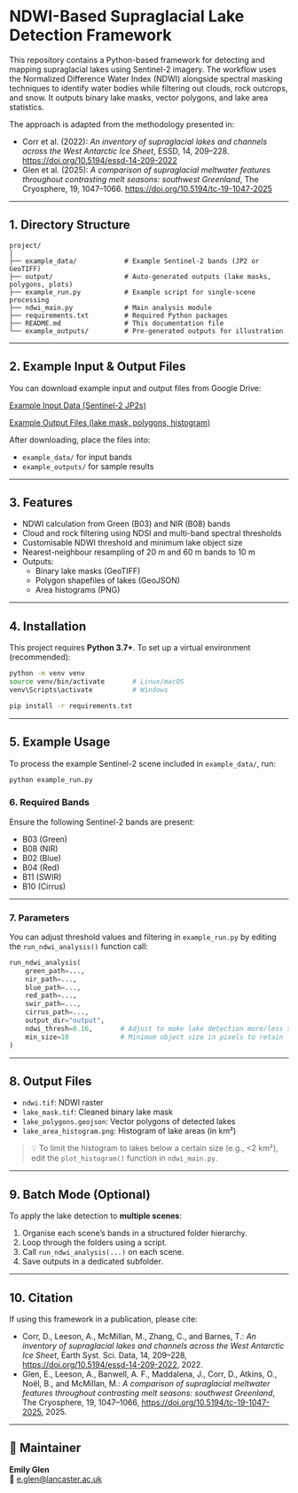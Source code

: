 # NDWI-Based Supraglacial Lake Detection Framework

This repository contains a Python-based framework for detecting and mapping supraglacial lakes using Sentinel-2 imagery. The workflow uses the Normalized Difference Water Index (NDWI) alongside spectral masking techniques to identify water bodies while filtering out clouds, rock outcrops, and snow. It outputs binary lake masks, vector polygons, and lake area statistics.

The approach is adapted from the methodology presented in:

- Corr et al. (2022): *An inventory of supraglacial lakes and channels across the West Antarctic Ice Sheet*, ESSD, 14, 209–228. https://doi.org/10.5194/essd-14-209-2022  
- Glen et al. (2025): *A comparison of supraglacial meltwater features throughout contrasting melt seasons: southwest Greenland*, The Cryosphere, 19, 1047–1066. https://doi.org/10.5194/tc-19-1047-2025

---

##  1. Directory Structure

```
project/
│
├── example_data/            # Example Sentinel-2 bands (JP2 or GeoTIFF)
├── output/                  # Auto-generated outputs (lake masks, polygons, plots)
├── example_run.py           # Example script for single-scene processing
├── ndwi_main.py             # Main analysis module
├── requirements.txt         # Required Python packages
├── README.md                # This documentation file
└── example_outputs/         # Pre-generated outputs for illustration
```
---

## 2. Example Input & Output Files

You can download example input and output files from Google Drive:

[Example Input Data (Sentinel-2 JP2s)](https://drive.google.com/drive/folders/1mclEzTXcjgaKKyDqQQMiyZ9iqJZN8B8X?usp=drive_link)

[Example Output Files (lake mask, polygons, histogram)](https://drive.google.com/drive/folders/1ga7qYU_vSU0x903oA47CPPg6xe2GUd-C?usp=drive_link)

After downloading, place the files into:
- `example_data/` for input bands
- `example_outputs/` for sample results

---
## 3. Features

- NDWI calculation from Green (B03) and NIR (B08) bands  
- Cloud and rock filtering using NDSI and multi-band spectral thresholds  
- Customisable NDWI threshold and minimum lake object size  
- Nearest-neighbour resampling of 20 m and 60 m bands to 10 m  
- Outputs:
  - Binary lake masks (GeoTIFF)
  - Polygon shapefiles of lakes (GeoJSON)
  - Area histograms (PNG)

---

## 4. Installation

This project requires **Python 3.7+**. To set up a virtual environment (recommended):

```bash
python -m venv venv
source venv/bin/activate       # Linux/macOS
venv\Scripts\activate          # Windows

pip install -r requirements.txt
```

---

## 5. Example Usage

To process the example Sentinel-2 scene included in `example_data/`, run:

```bash
python example_run.py
```

### 6. Required Bands

Ensure the following Sentinel-2 bands are present:

- B03 (Green)  
- B08 (NIR)  
- B02 (Blue)  
- B04 (Red)  
- B11 (SWIR)  
- B10 (Cirrus)

---

###  7. Parameters

You can adjust threshold values and filtering in `example_run.py` by editing the `run_ndwi_analysis()` function call:

```python
run_ndwi_analysis(
    green_path=...,
    nir_path=...,
    blue_path=...,
    red_path=...,
    swir_path=...,
    cirrus_path=...,
    output_dir="output",
    ndwi_thresh=0.16,       # Adjust to make lake detection more/less strict
    min_size=10             # Minimum object size in pixels to retain
)
```

---

## 8. Output Files

- `ndwi.tif`: NDWI raster  
- `lake_mask.tif`: Cleaned binary lake mask  
- `lake_polygons.geojson`: Vector polygons of detected lakes  
- `lake_area_histogram.png`: Histogram of lake areas (in km²)

> 💡 To limit the histogram to lakes below a certain size (e.g., <2 km²), edit the `plot_histogram()` function in `ndwi_main.py`.

---

## 9. Batch Mode (Optional)

To apply the lake detection to **multiple scenes**:

1. Organise each scene’s bands in a structured folder hierarchy.
2. Loop through the folders using a script.
3. Call `run_ndwi_analysis(...)` on each scene.
4. Save outputs in a dedicated subfolder.

---

## 10. Citation

If using this framework in a publication, please cite:

- Corr, D., Leeson, A., McMillan, M., Zhang, C., and Barnes, T.: *An inventory of supraglacial lakes and channels across the West Antarctic Ice Sheet*, Earth Syst. Sci. Data, 14, 209–228, https://doi.org/10.5194/essd-14-209-2022, 2022.  
- Glen, E., Leeson, A., Banwell, A. F., Maddalena, J., Corr, D., Atkins, O., Noël, B., and McMillan, M.: *A comparison of supraglacial meltwater features throughout contrasting melt seasons: southwest Greenland*, The Cryosphere, 19, 1047–1066, https://doi.org/10.5194/tc-19-1047-2025, 2025.

---

## 👤 Maintainer

**Emily Glen**  
📧 e.glen@lancaster.ac.uk  
